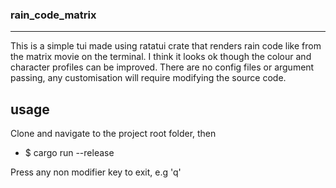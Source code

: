 ### rain_code_matrix
---

This is a simple tui made using ratatui crate that renders rain code like from the matrix movie on the terminal.
I think it looks ok though the colour and character profiles can be improved.
There are no config files or argument passing, any customisation will require modifying the source code.

## usage

Clone and navigate to the project root folder, then
* $ cargo run --release

Press any non modifier key to exit, e.g 'q'
